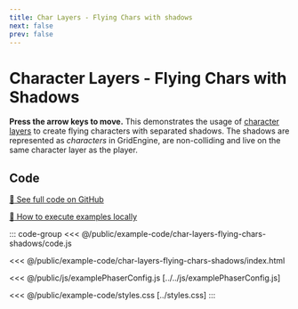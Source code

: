 ```yaml
---
title: Char Layers - Flying Chars with shadows
next: false
prev: false
---
```


<script setup>
import ExampleFrame from '../../components/ExampleFrame.vue';
</script>

# Character Layers - Flying Chars with Shadows

**Press the arrow keys to move.** This demonstrates the usage of [character layers](../../p/character-layers/index.html) to create flying characters with separated shadows. The shadows are represented as _characters_ in GridEngine, are non-colliding and live on the same character layer as the player.

<ExampleFrame :src="'../../example-code/char-layers-flying-chars-shadows/index.html'" />

## Code

[:link: See full code on GitHub](https://github.com/Annoraaq/grid-engine/tree/master/docs/public/example-code/char-layers-flying-chars-shadows)

[:open_book: How to execute examples locally](../../p/execute-examples-locally/index.html)

::: code-group
<<< @/public/example-code/char-layers-flying-chars-shadows/code.js

<<< @/public/example-code/char-layers-flying-chars-shadows/index.html

<<< @/public/js/examplePhaserConfig.js [../../js/examplePhaserConfig.js]

<<< @/public/example-code/styles.css [../styles.css]
:::

